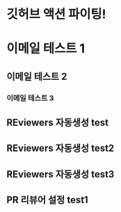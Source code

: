 # 깃허브 액션 파이팅!

# 이메일 테스트 1

## 이메일 테스트 2
### 이메일 테스트 3

## REviewers 자동생성 test
## REviewers 자동생성 test2
## REviewers 자동생성 test3

## PR 리뷰어 설정 test1
